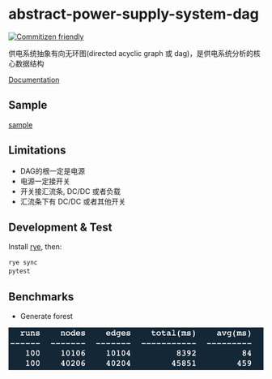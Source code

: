 # abstract-power-supply-system-dag

[![Commitizen friendly](https://img.shields.io/badge/commitizen-friendly-brightgreen.svg)](http://commitizen.github.io/cz-cli/)

供电系统抽象有向无环图(directed acyclic graph 或 dag)，是供电系统分析的核心数据结构

[Documentation](https://xiechao06.github.io/abstract-power-supply-system-dag/apssdag.html)

## Sample

[sample](./sample.py)

## Limitations

- DAG的根一定是电源
- 电源一定接开关
- 开关接汇流条, DC/DC 或者负载
- 汇流条下有 DC/DC 或者其他开关

## Development & Test

Install [rye](https://rye-up.com/guide/installation/), then:

```bash
rye sync
pytest
```

## Benchmarks

- Generate forest

![gen forest benchmark](assets/gen_forest_bench.png)